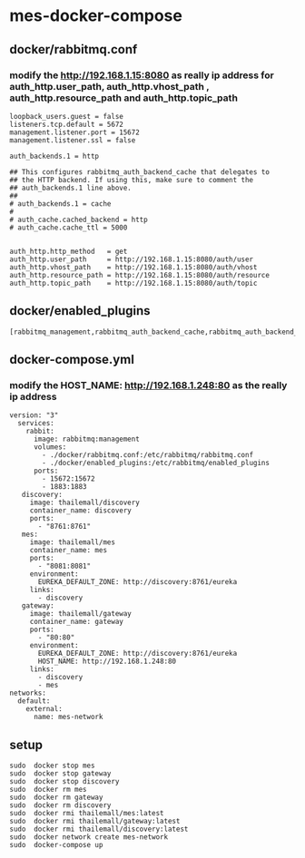 # mes-docker-compose
##  docker/rabbitmq.conf
###  modify the http://192.168.1.15:8080 as really ip address for   auth_http.user_path, auth_http.vhost_path , auth_http.resource_path and  auth_http.topic_path

    loopback_users.guest = false
    listeners.tcp.default = 5672
    management.listener.port = 15672
    management.listener.ssl = false

    auth_backends.1 = http

    ## This configures rabbitmq_auth_backend_cache that delegates to
    ## the HTTP backend. If using this, make sure to comment the
    ## auth_backends.1 line above.
    ##
    # auth_backends.1 = cache
    #
    # auth_cache.cached_backend = http
    # auth_cache.cache_ttl = 5000


    auth_http.http_method   = get
    auth_http.user_path     = http://192.168.1.15:8080/auth/user
    auth_http.vhost_path    = http://192.168.1.15:8080/auth/vhost
    auth_http.resource_path = http://192.168.1.15:8080/auth/resource
    auth_http.topic_path    = http://192.168.1.15:8080/auth/topic
##  docker/enabled_plugins   
    [rabbitmq_management,rabbitmq_auth_backend_cache,rabbitmq_auth_backend_http,rabbitmq_mqtt].
##  docker-compose.yml
### modify the  HOST_NAME: http://192.168.1.248:80 as the really ip address
    version: "3"
      services:
        rabbit:
          image: rabbitmq:management
          volumes: 
            - ./docker/rabbitmq.conf:/etc/rabbitmq/rabbitmq.conf
            - ./docker/enabled_plugins:/etc/rabbitmq/enabled_plugins
          ports:
            - 15672:15672
            - 1883:1883
       discovery:
         image: thailemall/discovery
         container_name: discovery
         ports:
           - "8761:8761"
       mes:
         image: thailemall/mes
         container_name: mes
         ports:
           - "8081:8081"
         environment:
           EUREKA_DEFAULT_ZONE: http://discovery:8761/eureka
         links:
           - discovery
       gateway:
         image: thailemall/gateway
         container_name: gateway
         ports:
           - "80:80"
         environment:
           EUREKA_DEFAULT_ZONE: http://discovery:8761/eureka
           HOST_NAME: http://192.168.1.248:80
         links:
           - discovery
           - mes
    networks:
      default:
        external:
          name: mes-network
## setup
  
    sudo  docker stop mes
    sudo  docker stop gateway
    sudo  docker stop discovery
    sudo  docker rm mes
    sudo  docker rm gateway
    sudo  docker rm discovery
    sudo  docker rmi thailemall/mes:latest
    sudo  docker rmi thailemall/gateway:latest
    sudo  docker rmi thailemall/discovery:latest
    sudo  docker network create mes-network
    sudo  docker-compose up
